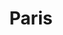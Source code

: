 ---
weight: 8
images:
- https://cdn.myportfolio.com/bc033a10-b5ec-4733-9dd3-33de859b88a8/b04f2c99-43c6-4ab9-9e05-485231e1c489_rw_600.jpg?h=95f5e24ffd2194e08029f6ac61452a9d
title: Paris
tags:
- paris
- archive
---